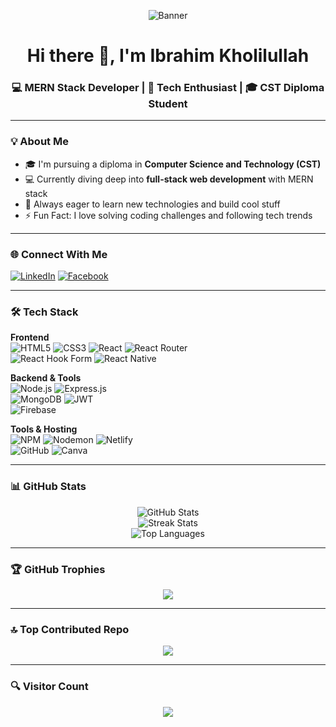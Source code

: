 <!-- Banner -->
<p align="center">
  <img src="https://github.com/user-attachments/assets/ee8137f5-fdc0-48e3-8a36-190544a12373" alt="Banner" />
</p>

<h1 align="center">Hi there 👋, I'm Ibrahim Kholilullah</h1>

<h3 align="center">💻 MERN Stack Developer | 🌱 Tech Enthusiast | 🎓 CST Diploma Student</h3>

---

### 💡 About Me

- 🎓 I'm pursuing a diploma in **Computer Science and Technology (CST)**
- 💻 Currently diving deep into **full-stack web development** with MERN stack
- 🧠 Always eager to learn new technologies and build cool stuff
- ⚡ Fun Fact: I love solving coding challenges and following tech trends

---

### 🌐 Connect With Me

[![LinkedIn](https://img.shields.io/badge/LinkedIn-0077B5.svg?style=for-the-badge&logo=linkedin&logoColor=white)](https://www.linkedin.com/in/ibrahim-khalil-895400304/) 
[![Facebook](https://img.shields.io/badge/Facebook-1877F2.svg?style=for-the-badge&logo=facebook&logoColor=white)](https://www.facebook.com/profile.php?id=100084535035397)

---

### 🛠️ Tech Stack

**Frontend**  
![HTML5](https://img.shields.io/badge/HTML5-E34F26?style=for-the-badge&logo=html5&logoColor=white) 
![CSS3](https://img.shields.io/badge/CSS3-1572B6?style=for-the-badge&logo=css3&logoColor=white) 
![React](https://img.shields.io/badge/React-20232a?style=for-the-badge&logo=react&logoColor=61DAFB) 
![React Router](https://img.shields.io/badge/React_Router-CA4245?style=for-the-badge&logo=react-router&logoColor=white)  
![React Hook Form](https://img.shields.io/badge/React_Hook_Form-EC5990?style=for-the-badge&logo=reacthookform&logoColor=white) 
![React Native](https://img.shields.io/badge/React_Native-20232a?style=for-the-badge&logo=react&logoColor=61DAFB)

**Backend & Tools**  
![Node.js](https://img.shields.io/badge/Node.js-6DA55F?style=for-the-badge&logo=node.js&logoColor=white) 
![Express.js](https://img.shields.io/badge/Express.js-404d59?style=for-the-badge&logo=express&logoColor=white)  
![MongoDB](https://img.shields.io/badge/MongoDB-4ea94b?style=for-the-badge&logo=mongodb&logoColor=white) 
![JWT](https://img.shields.io/badge/JWT-black?style=for-the-badge&logo=JSON%20web%20tokens)  
![Firebase](https://img.shields.io/badge/Firebase-039BE5?style=for-the-badge&logo=firebase&logoColor=white)

**Tools & Hosting**  
![NPM](https://img.shields.io/badge/NPM-CB3837?style=for-the-badge&logo=npm&logoColor=white) 
![Nodemon](https://img.shields.io/badge/Nodemon-76D04B?style=for-the-badge&logo=nodemon&logoColor=white) 
![Netlify](https://img.shields.io/badge/Netlify-00C7B7?style=for-the-badge&logo=netlify&logoColor=white)  
![GitHub](https://img.shields.io/badge/GitHub-181717?style=for-the-badge&logo=github&logoColor=white) 
![Canva](https://img.shields.io/badge/Canva-00C4CC?style=for-the-badge&logo=canva&logoColor=white)

---

### 📊 GitHub Stats

<p align="center">
  <img src="https://github-readme-stats.vercel.app/api?username=ibrahimkholilullah-web&theme=omni&hide_border=false&include_all_commits=true&count_private=false" alt="GitHub Stats" />
  <br/>
  <img src="https://github-readme-streak-stats.herokuapp.com/?user=ibrahimkholilullah-web&theme=omni&hide_border=false" alt="Streak Stats" />
  <br/>
  <img src="https://github-readme-stats.vercel.app/api/top-langs/?username=ibrahimkholilullah-web&theme=omni&hide_border=false&include_all_commits=true&count_private=false&layout=compact" alt="Top Languages" />
</p>

---

### 🏆 GitHub Trophies

<p align="center">
  <img src="https://github-profile-trophy.vercel.app/?username=ibrahimkholilullah-web&theme=onedark&no-frame=false&no-bg=true&margin-w=4" />
</p>

---

### 🔝 Top Contributed Repo

<p align="center">
  <img src="https://github-contributor-stats.vercel.app/api?username=ibrahimkholilullah-web&limit=5&theme=monokai&combine_all_yearly_contributions=true" />
</p>

---

### 🔍 Visitor Count

<p align="center">
  <img src="https://visitcount.itsvg.in/api?id=ibrahimkholilullah-web&icon=0&color=10" />
</p>

<!-- Proudly created with GPRM ( https://gprm.itsvg.in ) -->
